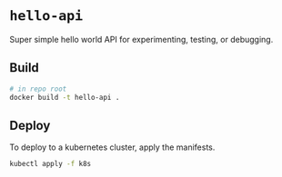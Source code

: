 # `hello-api`

Super simple hello world API for experimenting, testing, or debugging.

## Build

```sh
# in repo root
docker build -t hello-api .
```

## Deploy

To deploy to a kubernetes cluster, apply the manifests.

```sh
kubectl apply -f k8s
```
